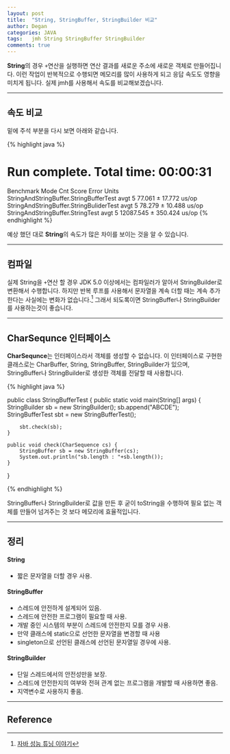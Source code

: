 ```yaml
---
layout: post
title:  "String, StringBuffer, StringBuilder 비교"
author: Degan
categories: JAVA
tags:	jmh String StringBuffer StringBuilder
comments: true
---
```


**String**의 경우 `+`연산을 실행하면 연산 결과를 새로운 주소에 새로운 객체로 만들어집니다.
이런 작업이 반복적으로 수행되면 메모리를 많이 사용하게 되고 응답 속도도 영향을 미치게 됩니다. 실제 jmh를 사용해서 속도를 비교해보겠습니다.

---
## 속도 비교

<script src="https://gist.github.com/degan85/7b636be7a9ea46119502a606321e4f01.js"></script>

밑에 주석 부분을 다시 보면 아래와 같습니다.

{% highlight java %}
# Run complete. Total time: 00:00:31

Benchmark                                Mode  Cnt      Score     Error  Units
StringAndStringBuffer.StringBufferTest   avgt    5     77.061 ±  17.772  us/op
StringAndStringBuffer.StringBuliderTest  avgt    5     78.279 ±  10.488  us/op
StringAndStringBuffer.StringTest         avgt    5  12087.545 ± 350.424  us/op
{% endhighlight %}

예상 했던 대로 **String**의 속도가 많은 차이를 보이는 것을 알 수 있습니다.

---
## 컴파일

실제 String을 `+`연산 할 경우 JDK 5.0 이상에서는 컴파일러가 알아서 StringBuilder로 변환해서 수행합니다. 하지만 반복 루프를 사용해서 문자열을 계속 더할 때는 계속 추가한다는 사실에는 변화가 없습니다.[^1] 그래서 되도록이면 StringBuffer나 StringBuilder를 사용하는것이 좋습니다.

---
## CharSequnce 인터페이스

**CharSequnce**는 인터페이스라서 객체를 생성할 수 없습니다. 이 인터페이스로 구현한 클래스로는 CharBuffer, String, StringBuffer, StringBuilder가 있으며, StringBuffer나 StringBuilder로 생성한 객체를 전달할 때 사용합니다.

{% highlight java %}

public class StringBufferTest {
    public static void main(String[] args) {
        StringBuilder sb = new StringBuilder();
        sb.append("ABCDE");
        StringBufferTest sbt = new StringBufferTest();
        
        sbt.check(sb);
    }
    
    public void check(CharSequence cs) {
        StringBuffer sb = new StringBuffer(cs);
        System.out.println("sb.length : "+sb.length());
    }
}

{% endhighlight %}

StringBuffer나 StringBuilder로 값을 만든 후 굳이 toString을 수행하여 필요 없는 객체를 만들어 넘겨주는 것 보다 메모리에 효율적입니다.

---
## 정리

#### String
 * 짧은 문자열을 더할 경우 사용.

#### StringBuffer
 * 스레드에 안전하게 설계되어 있음.
 * 스레드에 안전한 프로그램이 필요할 때 사용. 
 * 개발 중인 시스템의 부분이 스레드에 안전한지 모를 경우 사용. 
 * 만약 클래스에 static으로 선언한 문자열을 변경할 때 사용
 * singleton으로 선언된 클래스에 선언된 문자열일 경우에 사용.

#### StringBuilder
 * 단일 스레드에서의 안전성만을 보장.
 * 스레드에 안전한지의 여부와 전혀 관계 없는 프로그램을 개발할 때 사용하면 좋음.
 * 지역변수로 사용하지 좋음.

 
---
## Reference

[^1]:[자바 성능 튜닝 이야기](http://www.kyobobook.co.kr/product/detailViewKor.laf?barcode=9788966260928)

